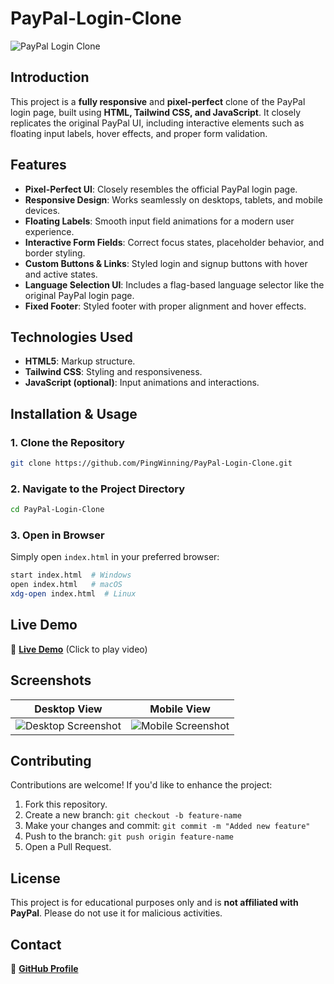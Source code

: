 # PayPal-Login-Clone

![PayPal Login Clone](https://github.com/user-attachments/assets/a5cd6e5a-0ba6-41e7-8549-4e159bedd61e)

## Introduction
This project is a **fully responsive** and **pixel-perfect** clone of the PayPal login page, built using **HTML, Tailwind CSS, and JavaScript**. It closely replicates the original PayPal UI, including interactive elements such as floating input labels, hover effects, and proper form validation.

## Features
- **Pixel-Perfect UI**: Closely resembles the official PayPal login page.
- **Responsive Design**: Works seamlessly on desktops, tablets, and mobile devices.
- **Floating Labels**: Smooth input field animations for a modern user experience.
- **Interactive Form Fields**: Correct focus states, placeholder behavior, and border styling.
- **Custom Buttons & Links**: Styled login and signup buttons with hover and active states.
- **Language Selection UI**: Includes a flag-based language selector like the original PayPal login page.
- **Fixed Footer**: Styled footer with proper alignment and hover effects.

## Technologies Used
- **HTML5**: Markup structure.
- **Tailwind CSS**: Styling and responsiveness.
- **JavaScript (optional)**: Input animations and interactions.

## Installation & Usage
### 1. Clone the Repository
```sh
git clone https://github.com/PingWinning/PayPal-Login-Clone.git
```

### 2. Navigate to the Project Directory
```sh
cd PayPal-Login-Clone
```

### 3. Open in Browser
Simply open `index.html` in your preferred browser:
```sh
start index.html  # Windows
open index.html   # macOS
xdg-open index.html  # Linux
```

## Live Demo
🎥 **[Live Demo](https://github.com/user-attachments/assets/a5cd6e5a-0ba6-41e7-8549-4e159bedd61e)** (Click to play video)

## Screenshots
| Desktop View | Mobile View |
|-------------|-------------|
| ![Desktop Screenshot](https://github.com/user-attachments/assets/a5cd6e5a-0ba6-41e7-8549-4e159bedd61e) | ![Mobile Screenshot](https://github.com/user-attachments/assets/YNdHxz2xMz6kLsNUwgpd9S) |

## Contributing
Contributions are welcome! If you'd like to enhance the project:
1. Fork this repository.
2. Create a new branch: `git checkout -b feature-name`
3. Make your changes and commit: `git commit -m "Added new feature"`
4. Push to the branch: `git push origin feature-name`
5. Open a Pull Request.

## License
This project is for educational purposes only and is **not affiliated with PayPal**. Please do not use it for malicious activities.

## Contact
🔗 **[GitHub Profile](https://github.com/PingWinning)**
